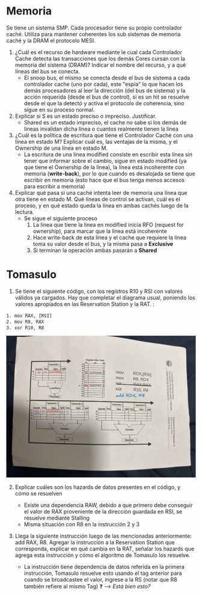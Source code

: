 
# Memoria
Se tiene un sistema SMP. Cada procesador tiene su propio controlador caché. Utiliza para mantener coherentes los sub sistemas de memoria caché y la DRAM el protocolo MESI.
1) ¿Cuál es el recurso de hardware mediante le cual cada Controlador Cache detecta las transacciones que los demás Cores cursan con la memoria del sistema (DRAM)? Indicar el nombre del recurso, y a qué líneas del bus se conecta.
	- El snoop bus, el mismo se conecta desde el bus de sistema a cada controlador cache (uno por cada), este "espía" lo que hacen los demás procesadores al leer la dirección (del bus de sistema) y la acción requerida (desde el bus de control), si es un hit se resuelve desde el que la detectó y activa el protocolo de coherencia, sino sigue en su proceso normal.
2) Explicar si S es un estado preciso o impreciso. Justificar.
	- Shared es un estado impreciso, el cache no sabe si los demás de lineas invalidan dicha línea o cuantos realmente tienen la línea
3) ¿Cuál es la política de escritura que tiene el Controlador Caché con una línea en estado M? Explicar cuál es, las ventajas de la misma, y el Ownership de una línea en estado M.
	- La escritura de una línea modified consiste en escribir esta línea sin tener que informar sobre el cambio, sigue en estado modified (ya que tiene el Ownership de la línea), la línea está incoherente con memoria (**write-back**), por lo que cuando es desalojada se tiene que escribir en memoria (esto hace que el bus tenga menos accesos para escribir a memoria)
4) Explicar qué pasa si una caché intenta leer de memoria una línea que otra tiene en estado M. Qué líneas de control se activan, cuál es el proceso, y en qué estado queda la línea en ambas cachés luego de la lectura.
	- Se sigue el siguiente proceso
		1. La línea que tiene la línea en modified inicia RFO (request for ownership), para marcar que la línea está incoherente
		2. Hace write-back de esta línea y el cache que requiere la línea toma su valor desde el bus, y la misma pasa a **Exclusive**
		3. Si terminan la operación ambas pasarán a **Shared**

# Tomasulo
1) Se tiene el siguiente código, con los registros R10 y RSI con valores válidos ya cargados. Hay que completar el diagrama usual, poniendo los valores apropiados en las Reservation Station y la RAT. :
```
1. mov RAX, [RSI]
2. mov R8, RAX
3. xor R10, R8
```

![](adjuntos/tomasulo_solucion_28_02.png)

2) Explicar cuáles son los hazards de datos presentes en el código, y cómo se resuelven
	- Existe una dependencia RAW, debido a que primero debe conseguir el valor de RAX proveniente de la dirección guardada en RSI, se resuelve mediante Stalling
	- Misma situación con R8 en la instrucción 2 y 3

3) Llega la siguiente instrucción luego de las mencionadas anteriormente: add RAX, R8. Agregar la instrucción a la Reservation Station que corresponda, explicar en qué cambia en la RAT, señalar los hazards que agrega esta instrucción y cómo el algoritmo de Tomasulo los resuelve.
	- La instrucción tiene dependencia de datos referida en la primera instrucción, Tomasulo resuelve esto usando el tag anterior para cuando se broadcastee el valor, ingrese a la RS (notar que R8 también refiere al mismo Tag) ❓ --> *Está bien esto?*